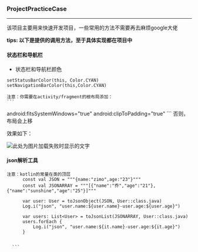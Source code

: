 ### ProjectPracticeCase

------------


该项目主要用来快速开发项目，一些常用的方法不需要再去麻烦google大佬

**tips: 以下是提供的调用方法，至于具体实现都在项目中**

#### 状态栏和导航栏

- 状态栏和导航栏颜色
 ```
setStatusBarColor(this, Color.CYAN)
setNavigationBarColor(this,Color.CYAN)
  ```
    注意：你需要在activity/fragment的根布局添加：
    ```
android:fitsSystemWindows="true"
android:clipToPadding="true"
    ```
    否则，布局会上移

效果如下：

![此处为图片加载失败时显示的文字](https://raw.github.com/Sunshine-Joex/ProjectPracticeCase/master/raw/setNavigationStatusBarColor.png)

#### json解析工具

  ```
 注意：kotlin的常量在类的顶层
        const val JSON = """{name:"zimo",age:"23"}"""
        const val JSONARRAY = """[{"name":"乔","age":"21"},{"name":"sunshine","age":"25"}]"""
        
        var user: User = toJsonObject(JSON, User::class.java)
        Log.i("json", "user.name:${user.name}-user.age:${user.age}")

        var users: List<User> = toJsonList(JSONARRAY, User::class.java)
        users.forEach {
            Log.i("json", "user.name:${it.name}-user.age:${it.age}")
        }


    ```
